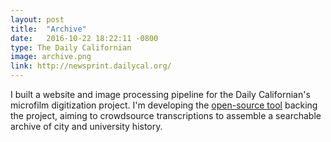 ```yaml
---
layout: post
title:  "Archive"
date:   2016-10-22 18:22:11 -0800
type: The Daily Californian
image: archive.png
link: http://newsprint.dailycal.org/
---
```

I built a website and image processing pipeline for the Daily Californian's microfilm digitization project. I'm developing the [open-source tool](https://github.com/dailycal-projects/archive) backing the project, aiming to crowdsource transcriptions to assemble a searchable archive of city and university history.